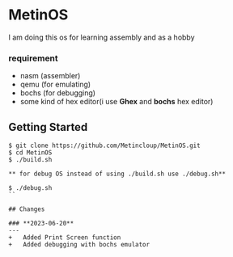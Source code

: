 # MetinOS

I am doing this os for learning assembly and as a hobby


### **requirement**

+ nasm	(assembler)
+ qemu	(for emulating)
+ bochs (for debugging)
+ some kind of hex editor(i use **Ghex** and **bochs** hex editor)


## Getting Started

```shell
$ git clone https://github.com/Metincloup/MetinOS.git
$ cd MetinOS
$ ./build.sh
```

	** for debug OS instead of using ./build.sh use ./debug.sh**
	
```shell
$ ./debug.sh
``

## Changes

### **2023-06-20**
---
+	Added Print Screen function 
+	Added debugging with bochs emulator
